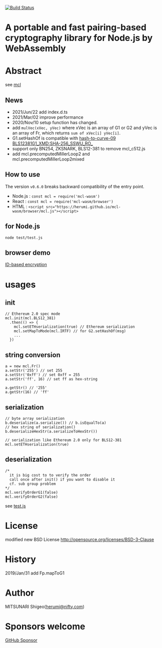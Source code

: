 [![Build Status](https://github.com/herumi/mcl-wasm/actions/workflows/main.yml/badge.svg)](https://github.com/herumi/mcl-wasm/actions/workflows/main.yml)

# A portable and fast pairing-based cryptography library for Node.js by WebAssembly

# Abstract

see [mcl](https://github.com/herumi/mcl)

## News
- 2021/Jun/22 add index.d.ts
- 2021/Mar/02 improve performance
- 2020/Nov/10 setup function has changed.
- add `mulVec(xVec, yVec)` where xVec is an array of G1 or G2 and yVec is an array of Fr, which returns `sum of xVec[i] yVec[i]`.
- G1.setHashOf is compatible with [hash-to-curve-09 BLS12381G1_XMD:SHA-256_SSWU_RO_](https://www.ietf.org/id/draft-irtf-cfrg-hash-to-curve-09.html#name-bls12381g1_xmdsha-256_sswu_)
- support only BN254, ZKSNARK, BLS12-381 to remove mcl_c512.js
- add mcl.precomputedMillerLoop2 and mcl.precomputedMillerLoop2mixed

## How to use
The version `v0.6.0` breaks backward compatibility of the entry point.

- Node.js : `const mcl = require('mcl-wasm')`
- React : `const mcl = require('mcl-wasm/browser')`
- HTML : `<script src="https://herumi.github.io/mcl-wasm/browser/mcl.js"></script>`

## for Node.js
```
node test/test.js
```

## browser demo
[ID-based encryption](https://herumi.github.io/mcl-wasm/browser/demo.html)

# usages

## init

```
// Ethereum 2.0 spec mode
mcl.init(mcl.BLS12_381)
  .then(() => {
    mcl.setETHserialization(true) // Ethereum serialization
    mcl.setMapToMode(mcl.IRTF) // for G2.setHashOf(msg)
    ...
  })
```

## string conversion

```
a = new mcl.Fr()
a.setStr('255') // set 255
a.setStr('0xff') // set 0xff = 255
a.setStr('ff', 16) // set ff as hex-string

a.getStr() // '255'
a.getStr(16) // 'ff'
```

## serialization

```
// byte array serialization
b.deserialize(a.serialize()) // b.isEqualTo(a)
// hex string of serialization()
b.deserializeHexStr(a.serializeToHexStr())
```

```
// serialization like Ethereum 2.0 only for BLS12-381
mcl.setETHserialization(true)
```

## deserialization
```
/*
  it is big cost to to verify the order
  call once after init() if you want to disable it
  cf. sub group problem
*/
mcl.verifyOrderG1(false)
mcl.verifyOrderG2(false)
```

see [test.js](https://github.com/herumi/mcl-wasm/blob/master/test/test.js)

# License

modified new BSD License
http://opensource.org/licenses/BSD-3-Clause

# History

2019/Jan/31 add Fp.mapToG1

# Author

MITSUNARI Shigeo(herumi@nifty.com)

# Sponsors welcome
[GitHub Sponsor](https://github.com/sponsors/herumi)
